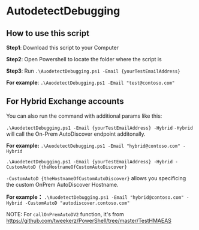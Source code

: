 # AutodetectDebugging

## How to use this script
**Step1**: Download this script to your Computer 

**Step2**: Open Powershell to locate the folder where the script is

**Step3**: Run `.\AuodetectDebugging.ps1 -Email {yourTestEmailAddress}`

**For example**: `.\AuodetectDebugging.ps1 -Email "test@contoso.com"`

## For Hybrid Exchange accounts

You can also run the command with additional params like this:

`.\AuodetectDebugging.ps1 -Email {yourTestEmailAddress} -Hybrid` 
`-Hybrid` will call the On-Prem AutoDiscover endpoint additonally.

**For example:** `.\AuodetectDebugging.ps1 -Email "hybrid@contoso.com" -Hybrid`

`.\AuodetectDebugging.ps1 -Email {yourTestEmailAddress} -Hybrid -CustomAutoD {theHostnameOfCustomAutoDiscover}` 

`-CustomAutoD {theHostnameOfCustomAutoDiscover}` allows you specificing the custom OnPrem AutoDiscover Hostname.

**For example：** `.\AuodetectDebugging.ps1 -Email "hybrid@contoso.com" -Hybrid -CustomAutoD "autodiscover.contoso.com"`

NOTE: For `callOnPremAutoDV2` function, it's from https://github.com/tweekerz/PowerShell/tree/master/TestHMAEAS
